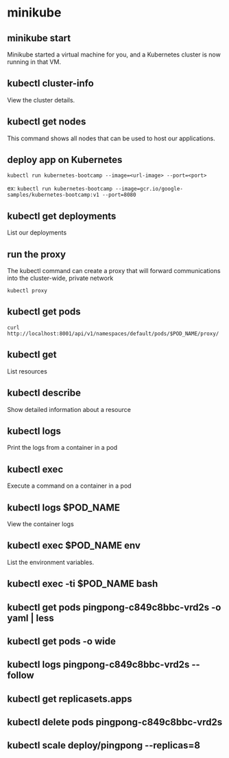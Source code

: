 # minikube

## minikube start

Minikube started a virtual machine for you, and a Kubernetes cluster is now running in that VM.

## kubectl cluster-info

View the cluster details.

## kubectl get nodes

This command shows all nodes that can be used to host our applications.

## deploy app on Kubernetes

`kubectl run kubernetes-bootcamp --image=<url-image> --port=<port>`

ex: `kubectl run kubernetes-bootcamp --image=gcr.io/google-samples/kubernetes-bootcamp:v1 --port=8080`

## kubectl get deployments

List our deployments

## run the proxy

The kubectl command can create a proxy that will forward communications into the cluster-wide, private network

`kubectl proxy`

## kubectl get pods

`curl http://localhost:8001/api/v1/namespaces/default/pods/$POD_NAME/proxy/`

## kubectl get

List resources

## kubectl describe

Show detailed information about a resource

## kubectl logs

Print the logs from a container in a pod

## kubectl exec

Execute a command on a container in a pod

## kubectl logs $POD_NAME

View the container logs

## kubectl exec $POD_NAME env

List the environment variables.

## kubectl exec -ti $POD_NAME bash

## kubectl get pods pingpong-c849c8bbc-vrd2s -o yaml | less

## kubectl get pods -o wide 

## kubectl logs pingpong-c849c8bbc-vrd2s --follow

## kubectl get replicasets.apps

## kubectl delete pods pingpong-c849c8bbc-vrd2s

## kubectl scale deploy/pingpong --replicas=8